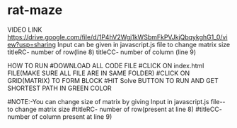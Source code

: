 # rat-maze
VIDEO LINK  https://drive.google.com/file/d/1P4hV2Wgj1kWSbmFkPVJkjQbqykghG1_0/view?usp=sharing
Input can be given in javascript.js file to change matrix size
titleRC- number of row(line 8)
titleCC- number of column (line 9)

HOW TO RUN
#DOWNLOAD ALL CODE FILE
#CLICK ON index.html FILE(MAKE SURE ALL FILE ARE IN SAME FOLDER)
#CLICK ON GRID(MATRIX) TO FORM BLOCK
#HIT Solve BUTTON  TO RUN AND GET SHORTEST PATH IN GREEN COLOR

#NOTE:-You can change size of matrix by giving Input in javascript.js file-- to change matrix size
#titleRC- number of row(present at line 8)
#titleCC- number of column present at line 9)
